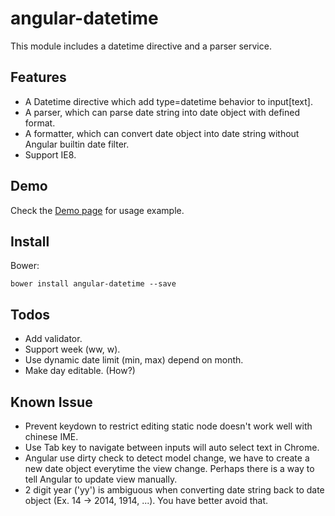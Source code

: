 angular-datetime
================
This module includes a datetime directive and a parser service.

Features
--------
* A Datetime directive which add type=datetime behavior to input[text].
* A parser, which can parse date string into date object with defined format.
* A formatter, which can convert date object into date string without Angular builtin date filter.
* Support IE8.

Demo
----
Check the [Demo page][demo] for usage example.

[demo]: https://rawgit.com/eight04/angular-datetime/master/demo.html

Install
-------
Bower:

	bower install angular-datetime --save

Todos
-----
* Add validator.
* Support week (ww, w).
* Use dynamic date limit (min, max) depend on month.
* Make day editable. (How?)

Known Issue
-----------
* Prevent keydown to restrict editing static node doesn't work well with chinese IME.
* Use Tab key to navigate between inputs will auto select text in Chrome.
* Angular use dirty check to detect model change, we have to create a new date object everytime the view change. Perhaps there is a way to tell Angular to update view manually.
* 2 digit year ('yy') is ambiguous when converting date string back to date object (Ex. 14 -> 2014, 1914, ...). You have better avoid that.
